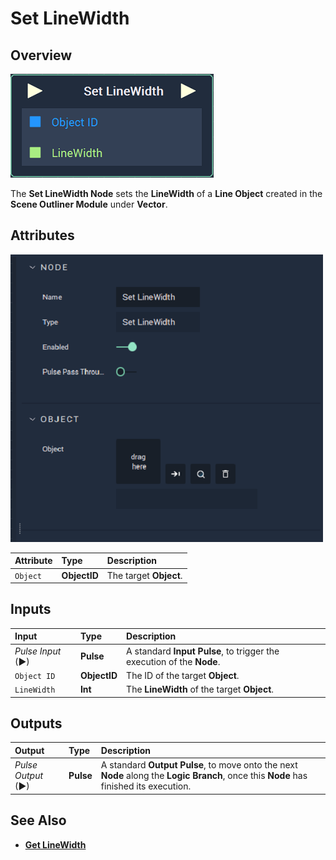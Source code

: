 # Set LineWidth

## Overview

![The Set LineWidth Node.](../../../../.gitbook/assets/node-set-linewidth.png)

The **Set LineWidth Node** sets the **LineWidth** of a **Line Object** created in the **Scene Outliner Module** under **Vector**.

## Attributes

![The Set LineWidth Node Attributes.](../../../../.gitbook/assets/node-set-linewidth-attr.png)

| Attribute | Type | Description |
| :--- | :--- | :--- |
| `Object` | **ObjectID** | The target **Object**. |

## Inputs

| Input | Type | Description |
| :--- | :--- | :--- |
| _Pulse Input_ \(►\) | **Pulse** | A standard **Input Pulse**, to trigger the execution of the **Node**. |
| `Object ID` | **ObjectID** | The ID of the target **Object**. |
| `LineWidth` | **Int** | The **LineWidth** of the target **Object**. |

## Outputs

| Output | Type | Description |
| :--- | :--- | :--- |
| _Pulse Output_ \(►\) | **Pulse** | A standard **Output Pulse**, to move onto the next **Node** along the **Logic Branch**, once this **Node** has finished its execution. |

## See Also

* [**Get LineWidth**](getlinewidth.md)

